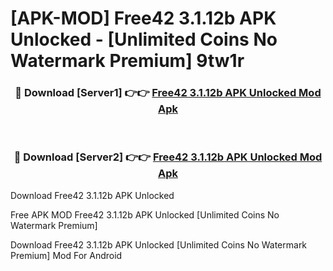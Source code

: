 # [APK-MOD] Free42 3.1.12b APK Unlocked - [Unlimited Coins No Watermark Premium] 9tw1r



<div align="center">
<h3>🔴 Download [Server1] 👉👉 <a href="https://momento.my/?title=Free42_3.1.12b_APK_Unlocked">Free42 3.1.12b APK Unlocked Mod Apk</a></h3><br>

<h3>🔴 Download [Server2] 👉👉 <a href="https://momento.my/?title=Free42_3.1.12b_APK_Unlocked">Free42 3.1.12b APK Unlocked Mod Apk</a></h3>
</div>



Download Free42 3.1.12b APK Unlocked 

Free APK MOD Free42 3.1.12b APK Unlocked [Unlimited Coins No Watermark Premium]

Download Free42 3.1.12b APK Unlocked [Unlimited Coins No Watermark Premium] Mod For Android
